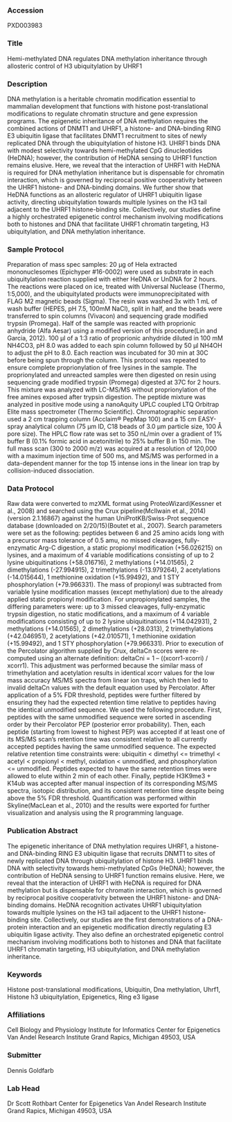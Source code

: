 ### Accession
PXD003983

### Title
Hemi-methylated DNA regulates DNA methylation inheritance through allosteric control of H3 ubiquitylation by UHRF1

### Description
DNA methylation is a heritable chromatin modification essential to mammalian development that functions with histone post-translational modifications to regulate chromatin structure and gene expression programs. The epigenetic inheritance of DNA methylation requires the combined actions of DNMT1 and UHRF1, a histone- and DNA-binding RING E3 ubiquitin ligase that facilitates DNMT1 recruitment to sites of newly replicated DNA through the ubiquitylation of histone H3. UHRF1 binds DNA with modest selectivity towards hemi-methylated CpG dinucleotides (HeDNA); however, the contribution of HeDNA sensing to UHRF1 function remains elusive. Here, we reveal that the interaction of UHRF1 with HeDNA is required for DNA methylation inheritance but is dispensable for chromatin interaction, which is governed by reciprocal positive cooperativity between the UHRF1 histone- and DNA-binding domains. We further show that HeDNA functions as an allosteric regulator of UHRF1 ubiquitin ligase activity, directing ubiquitylation towards multiple lysines on the H3 tail adjacent to the UHRF1 histone-binding site. Collectively, our studies define a highly orchestrated epigenetic control mechanism involving modifications both to histones and DNA that facilitate UHRF1 chromatin targeting, H3 ubiquitylation, and DNA methylation inheritance.

### Sample Protocol
Preparation of mass spec samples: 20 μg of Hela extracted mononuclesomes (Epichyper #16-0002) were used as substrate in each ubiquitylation reaction supplied with either HeDNA or UnDNA for 2 hours. The reactions were placed on ice, treated with Universal Nuclease (Thermo, 1:5,000), and the ubiquitylated products were immunoprecipitated with FLAG M2 magnetic beads (Sigma). The resin was washed 3x with 1 mL of wash buffer (HEPES, pH 7.5, 100mM NaCl), split in half, and the beads were transferred to spin columns (Vivacon) and sequencing grade modified trypsin (Promega). Half of the sample was reacted with proprionic anhydride (Alfa Aesar) using a modified version of this procedure(Lin and Garcia, 2012). 100 μl of a 1:3 ratio of proprionic anhydride diluted in 100 mM NH4CO3, pH 8.0 was added to each spin column followed by 50 μl NH4OH to adjust the pH to 8.0. Each reaction was incubated for 30 min at 30C before being spun through the column. This protocol was repeated to ensure complete proprionylation of free lysines in the sample. The proprionylated and unreacted samples were then digested on resin using sequencing grade modified trypsin (Promega) digested at 37C for 2 hours. This mixture was analyzed with LC-MS/MS without proprionylation of the free amines exposed after trypsin digestion.  The peptide mixture was analyzed in positive mode using a nanoAquity UPLC coupled LTQ Orbitrap Elite mass spectrometer (Thermo Scientific). Chromatographic separation used a 2 cm trapping column (Acclaim® PepMap 100) and a 15 cm EASY-spray analytical column (75 μm ID, C18 beads of 3.0 μm particle size, 100 Å pore size). The HPLC flow rate was set to 350 nL/min over a gradient of 1% buffer B (0.1% formic acid in acetonitrile) to 25% buffer B in 150 min. The full mass scan (300 to 2000 m/z) was acquired at a resolution of 120,000 with a maximum injection time of 500 ms, and MS/MS was performed in a data-dependent manner for the top 15 intense ions in the linear ion trap by collision-induced dissociation.

### Data Protocol
Raw data were converted to mzXML format using ProteoWizard(Kessner et al., 2008) and searched using the Crux pipeline(McIlwain et al., 2014) (version 2.1.16867) against the human UniProtKB/Swiss-Prot sequence database  (downloaded on 2/20/15)(Boutet et al., 2007). Search parameters were set as the following: peptides between 6 and 25 amino acids long with a precursor mass tolerance of 0.5 amu, no missed cleavages, fully-enzymatic Arg-C digestion, a static propionyl modification (+56.026215) on lysines, and a maximum of 4 variable modifications consisting of up to 2 lysine ubiquitinations (+58.016716), 2 methylations (+14.01565), 2 dimethylations (-27.994915), 2 trimethylations (-13.979264), 2 acetylations (-14.015644), 1 methionine oxidation (+15.99492), and 1 STY phosphorylation (+79.966331). The mass of propionyl was subtracted from variable lysine modification masses (except methylation) due to the already applied static propionyl modification. For unpropionylated samples, the differing parameters were: up to 3 missed cleavages, fully-enzymatic trypsin digestion, no static modifications, and a maximum of 4 variable modifications consisting of up to 2 lysine ubiquitinations (+114.042931), 2 methylations (+14.01565), 2 dimethylations (+28.0313), 2 trimethylations (+42.046951), 2 acetylations (+42.010571), 1 methionine oxidation (+15.99492), and 1 STY phosphorylation (+79.966331). Prior to execution of the Percolator algorithm supplied by Crux, deltaCn scores were re-computed using an alternate definition: deltaCni = 1 – ((xcorr1-xcorri) / xcorr1). This adjustment was performed because the similar mass of trimethylation and acetylation results in identical xcorr values for the low mass accuracy MS/MS spectra from linear ion traps, which then led to invalid deltaCn values with the default equation used by Percolator. After application of a 5% FDR threshold, peptides were further filtered by ensuring they had the expected retention time relative to peptides having the identical unmodified sequence. We used the following procedure. First, peptides with the same unmodified sequence were sorted in ascending order by their Percolator PEP (posterior error probability). Then, each peptide (starting from lowest to highest PEP) was accepted if at least one of its MS/MS scan’s retention time was consistent relative to all currently accepted peptides having the same unmodified sequence. The expected relative retention time constraints were: ubiquitin < dimethyl  <= trimethyl < acetyl < propionyl < methyl, oxidation < unmodified, and phosphorylation <= unmodified. Peptides expected to have the same retention times were allowed to elute within 2 min of each other. Finally, peptide H3K9me3 + K14ub was accepted after manual inspection of its corresponding MS/MS spectra, isotopic distribution, and its consistent retention time despite being above the 5% FDR threshold. Quantification was performed within Skyline(MacLean et al., 2010) and the results were exported for further visualization and analysis using the R programming language.

### Publication Abstract
The epigenetic inheritance of DNA methylation requires UHRF1, a histone- and DNA-binding RING E3 ubiquitin ligase that recruits DNMT1 to sites of newly replicated DNA through ubiquitylation of histone H3. UHRF1 binds DNA with selectivity towards hemi-methylated CpGs (HeDNA); however, the contribution of HeDNA sensing to UHRF1 function remains elusive. Here, we reveal that the interaction of UHRF1 with HeDNA is required for DNA methylation but is dispensable for chromatin interaction, which is governed by reciprocal positive cooperativity between the UHRF1 histone- and DNA-binding domains. HeDNA recognition activates UHRF1 ubiquitylation towards multiple lysines on the H3 tail adjacent to the UHRF1 histone-binding site. Collectively, our studies are the first demonstrations of a DNA-protein interaction and an epigenetic modification directly regulating E3 ubiquitin ligase activity. They also define an orchestrated epigenetic control mechanism involving modifications both to histones and DNA that facilitate UHRF1 chromatin targeting, H3 ubiquitylation, and DNA methylation inheritance.

### Keywords
Histone post-translational modifications, Ubiquitin, Dna methylation, Uhrf1, Histone h3 ubiquitylation, Epigenetics, Ring e3 ligase

### Affiliations
Cell Biology and Physiology
Institute for Informatics
Center for Epigenetics Van Andel Research Institute Grand Rapics, Michigan 49503, USA

### Submitter
Dennis Goldfarb

### Lab Head
Dr Scott Rothbart
Center for Epigenetics Van Andel Research Institute Grand Rapics, Michigan 49503, USA


